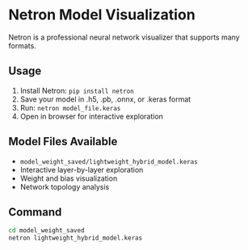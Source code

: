 # Netron Model Visualization

Netron is a professional neural network visualizer that supports many formats.

## Usage
1. Install Netron: `pip install netron`
2. Save your model in .h5, .pb, .onnx, or .keras format
3. Run: `netron model_file.keras`
4. Open in browser for interactive exploration

## Model Files Available
- `model_weight_saved/lightweight_hybrid_model.keras`
- Interactive layer-by-layer exploration
- Weight and bias visualization
- Network topology analysis

## Command
```bash
cd model_weight_saved
netron lightweight_hybrid_model.keras
```
